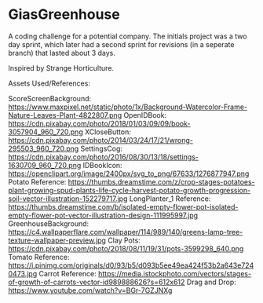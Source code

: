 # GiasGreenhouse
A coding challenge for a potential company. The initials project was a two day sprint, which later had a second sprint for revisions (in a seperate branch) that lasted about 3 days.

Inspired by Strange Horticulture.

Assets Used/References:

ScoreScreenBackground: https://www.maxpixel.net/static/photo/1x/Background-Watercolor-Frame-Nature-Leaves-Plant-4822807.png
OpenIDBook: https://cdn.pixabay.com/photo/2018/01/03/09/09/book-3057904_960_720.png
XCloseButton: https://cdn.pixabay.com/photo/2014/03/24/17/21/wrong-295503_960_720.png
SettingsCog: https://cdn.pixabay.com/photo/2016/08/30/13/18/settings-1630709_960_720.png
IDBookIcon: https://openclipart.org/image/2400px/svg_to_png/67633/1276877947.png
Potato Reference: https://thumbs.dreamstime.com/z/crop-stages-potatoes-plant-growing-spud-plants-life-cycle-harvest-potato-growth-progression-soil-vector-illustration-152279717.jpg
LongPlanter_1 Reference: https://thumbs.dreamstime.com/b/isolated-empty-flower-pot-isolated-empty-flower-pot-vector-illustration-design-111995997.jpg
GreenhouseBackground: https://c4.wallpaperflare.com/wallpaper/114/989/140/greens-lamp-tree-texture-wallpaper-preview.jpg
Clay Pots: https://cdn.pixabay.com/photo/2018/08/11/19/31/pots-3599298_640.png
Tomato Reference: https://i.pinimg.com/originals/d0/93/b5/d093b5ee49ea424f53b2a643e7240473.jpg
Carrot Reference: https://media.istockphoto.com/vectors/stages-of-growth-of-carrots-vector-id989888626?s=612x612
Drag and Drop: https://www.youtube.com/watch?v=BGr-7GZJNXg
